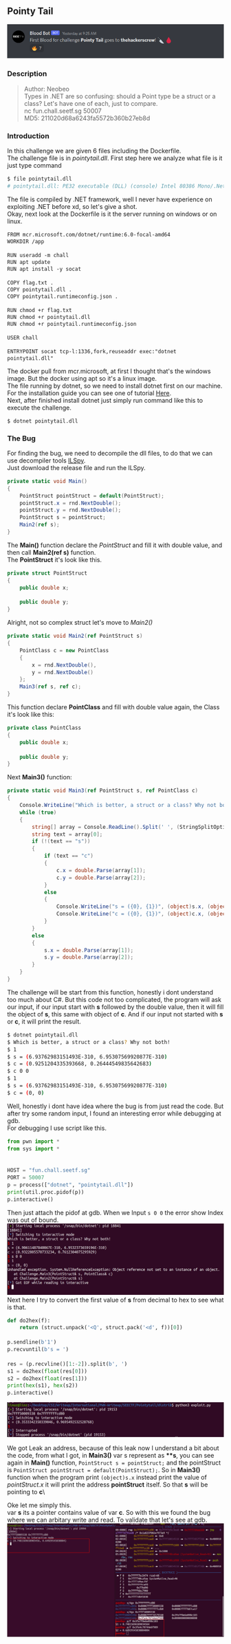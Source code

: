 ## Pointy Tail
![pointytail](images/pointytail.png)

### Description
>Author: Neobeo\
>Types in .NET are so confusing: should a Point type be a struct or a class? Let's have one of each, just to compare.\
>nc fun.chall.seetf.sg 50007\
>MD5: 211020d68a6243fa5572b360b27eb8d


### Introduction
In this challenge we are given 6 files including the Dockerfile.\
The challenge file is in *pointytail.dll*. First step here we analyze what file is it just type command

```bash
$ file pointytail.dll
# pointytail.dll: PE32 executable (DLL) (console) Intel 80386 Mono/.Net assembly, for MS Windows
```

The file is compiled by .NET framework, well I never have experience on exploiting .NET before xd, so let's give a shot.\
Okay, next look at the Dockerfile is it the server running on windows or on linux.

```Docker
FROM mcr.microsoft.com/dotnet/runtime:6.0-focal-amd64
WORKDIR /app

RUN useradd -m chall
RUN apt update
RUN apt install -y socat

COPY flag.txt .
COPY pointytail.dll .
COPY pointytail.runtimeconfig.json .

RUN chmod +r flag.txt
RUN chmod +r pointytail.dll
RUN chmod +r pointytail.runtimeconfig.json

USER chall

ENTRYPOINT socat tcp-l:1336,fork,reuseaddr exec:"dotnet pointytail.dll"
```

The docker pull from mcr.microsoft, at first I thought that's the windows image. But the docker using apt so it's a linux image.\
The file running by dotnet, so we need to install dotnet first on our machine. For the installation guide you can see one of tutorial [Here](https://docs.microsoft.com/en-us/dotnet/core/install/linux-ubuntu).\
Next, after finished install dotnet just simply run command like this to execute the challenge.

```
$ dotnet pointytail.dll
```


### The Bug
For finding the bug, we need to decompile the dll files, to do that we can use decompiler tools [ILSpy](https://github.com/icsharpcode/ILSpy).\
Just download the release file and run the ILSpy.


```c#
private static void Main()
{
	PointStruct pointStruct = default(PointStruct);
	pointStruct.x = rnd.NextDouble();
	pointStruct.y = rnd.NextDouble();
	PointStruct s = pointStruct;
	Main2(ref s);
}

```

The **Main()** function declare the *PointStruct* and fill it with double value, and then call **Main2(ref s)** function.\
The **PointStruct** it's look like this.

```c#
private struct PointStruct
{
	public double x;

	public double y;
}
```

Alright, not so complex struct let's move to *Main2()*

```c#
private static void Main2(ref PointStruct s)
{
	PointClass c = new PointClass
	{
		x = rnd.NextDouble(),
		y = rnd.NextDouble()
	};
	Main3(ref s, ref c);
}
```
This function declare **PointClass** and fill with double value again, the Class it's look like this:
```c#
private class PointClass
{
	public double x;

	public double y;
}
```

Next **Main3()** function:
```c#
private static void Main3(ref PointStruct s, ref PointClass c)
{
	Console.WriteLine("Which is better, a struct or a class? Why not both!");
	while (true)
	{
		string[] array = Console.ReadLine().Split(' ', (StringSplitOptions)0);
		string text = array[0];
		if (!(text == "s"))
		{
			if (text == "c")
			{
				c.x = double.Parse(array[1]);
				c.y = double.Parse(array[2]);
			}
			else
			{
				Console.WriteLine("s = ({0}, {1})", (object)s.x, (object)s.y);
				Console.WriteLine("c = ({0}, {1})", (object)c.x, (object)c.y);
			}
		}
		else
		{
			s.x = double.Parse(array[1]);
			s.y = double.Parse(array[2]);
		}
	}
}
```

The challenge will be start from this function, honestly i dont understand too much about C#. But this code not too complicated, the program will ask our input, if our input start with **s** followed by the double value, then it will fill the object of **s**, this same with object of **c**. And if our input not started with **s** or **c**, it will print the result.

```bash
$ dotnet pointytail.dll
$ Which is better, a struct or a class? Why not both!
$ 1
$ s = (6.93762983151493E-310, 6.95307569920877E-310)
$ c = (0.9251204335393668, 0.26444549835642683)
$ c 0 0
$ 1
$ s = (6.93762983151493E-310, 6.95307569920877E-310)
$ c = (0, 0)

````
Well, honestly i dont have idea where the bug is from just read the code. But after try some random input, I found an interesting error while debugging at gdb.\
For debugging I use script like this.
```py
from pwn import *
from sys import *


HOST = "fun.chall.seetf.sg"
PORT = 50007
p = process(["dotnet", "pointytail.dll"])
print(util.proc.pidof(p))
p.interactive()
```
Then just attach the pidof at gdb. When we Input `s 0 0` the error show Index was out of bound.\
![pointytail](images/pointytail1.png)
Next here I try to convert the first value of **s** from decimal to hex to see what is that.

```py
def do2hex(f):
	return (struct.unpack('<Q', struct.pack('<d', f))[0])

p.sendline(b'1')
p.recvuntil(b's = ')

res = (p.recvline()[1:-2]).split(b', ')
s1 = do2hex(float(res[0]))
s2 = do2hex(float(res[1]))
print(hex(s1), hex(s2))
p.interactive()
```
![pointytail](images/pointytail2.png)

We got Leak an address, because of this leak now I understand a bit about the code, from what I got, in **Main3()** var s represent as **\*\*s**, you can see again in **Main()** function, `PointStruct s = pointStruct;` and the pointStruct is `PointStruct pointStruct = default(PointStruct);`. So in **Main3()** function when the program print `(object)s.x` instead print the value of *pointStruct.x* it will print the address **pointStruct** itself. So that **s** will be pointing to **c**\

Oke let me simply this.\
var **s** its a pointer contains value of var **c**. So with this we found the bug where we can arbitary write and read. To validate that let's see at gdb.
![pointytail](images/pointytail3.png)
